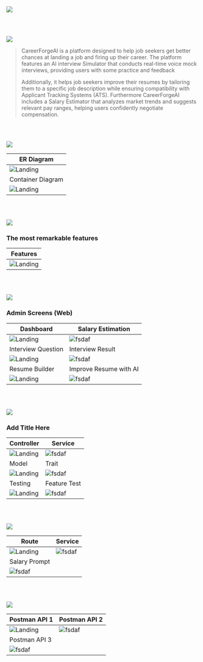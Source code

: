 <img src="./readme/title1.svg"/>

<br><br>

<!-- project overview -->
<img src="./readme/title2.svg"/>

> CareerForgeAI is a platform designed to help job seekers get better chances at landing a job and firing up their career. The platform features an AI interview Simulator that conducts real-time voice mock interviews, providing users with some practice and feedback
>
> Additionally, it helps job seekers improve their resumes by tailoring them to a specific job description while ensuring compatibility with Applicant Tracking Systems (ATS). Furthermore CareerForgeAI includes a Salary Estimator that analyzes market trends and suggests relevant pay ranges, helping users confidently negotiate compensation.

<br><br>

<!-- System Design -->
<img src="./readme/title3.svg"/>

<!-- ### ER Diagram -->

| ER Diagram                                      |
| ----------------------------------------------- |
| ![Landing](./readme/demo/ER-Diagram.jpg)        |
| Container Diagram                               |
| ![Landing](./readme/demo/container-diagram.jpg) |

<br><br>

<!-- Project Highlights -->
<img src="./readme/title4.svg"/>

### The most remarkable features

<!--
- Interview Simulator, AI conducts a realtime voice interview and gives you feedback on your answers.
- AI Resume Tailoring Input your information, and AI writes it for your desired job and following ATS.
- Salary Estimator Analyzes market data to suggest optimal pay ranges. -->

| Features                          |
| --------------------------------- |
| ![Landing](./readme/features.png) |

<br><br>

<!-- Demo -->
<img src="./readme/title5.svg"/>

<!-- ### User Screens (Mobile)

| Login screen                            | Register screen                       | Register screen                       |
| --------------------------------------- | ------------------------------------- | ------------------------------------- |
| ![Landing](./readme/demo/1440x1024.png) | ![fsdaf](./readme/demo/1440x1024.png) | ![fsdaf](./readme/demo/1440x1024.png) | -->

### Admin Screens (Web)

| Dashboard                                        | Salary Estimation                          |
| ------------------------------------------------ | ------------------------------------------ |
| ![Landing](./readme/ui/dashboard.png)            | ![fsdaf](./readme/ui/salary.jpg)           |
| Interview Question                               | Interview Result                           |
| ![Landing](./readme/ui/interview/interview.gif)  | ![fsdaf](./readme/ui/interview/result.jpg) |
| Resume Builder                                   | Improve Resume with AI                     |
| ![Landing](./readme/ui/resume/ResumeBuilder.gif) | ![fsdaf](./readme/ui/resume/ResumeAI.gif)  |

<br><br>

<!-- Development & Testing -->
<img src="./readme/title6.svg"/>

### Add Title Here

| Controller                                      | Service                                         |
| ----------------------------------------------- | ----------------------------------------------- |
| ![Landing](./readme/development/controller.jpg) | ![fsdaf](./readme/development/service.jpg)      |
| Model                                           | Trait                                           |
| ![Landing](./readme/development/model.jpg)      | ![fsdaf](./readme/development/trait.jpg)        |
| Testing                                         | Feature Test                                    |
| ![Landing](./readme/development/tests.jpg)      | ![fsdaf](./readme/development/feature_test.jpg) |

<!-- | Controller                                      | Model                                    | Testing                                         |
| ----------------------------------------------- | ---------------------------------------- | ----------------------------------------------- |
| ![Landing](./readme/development/controller.jpg) | ![fsdaf](./readme/development/model.jpg) | ![fsdaf](./readme/development/tests.jpg)        |
| Service                                         | Trait                                    | Testing                                         |
| ![Landing](./readme/development/service.jpg)    | ![fsdaf](./readme/development/trait.jpg) | ![fsdaf](./readme/development/feature_test.jpg) | -->

<br><br>

<!-- AI-Powered APP -->
<img src="./readme/title7.svg"/>

<!-- ### Add Title Here

- Description here. -->

<!-- | Route                             | Service                           | Salary Prompt                    |
| --------------------------------- | --------------------------------- | -------------------------------- |
| ![Landing](./readme/ai/route.jpg) | ![fsdaf](./readme/ai/service.jpg) | ![fsdaf](./readme/ai/prompt.jpg) | -->

| Route                             | Service                           |
| --------------------------------- | --------------------------------- |
| ![Landing](./readme/ai/route.jpg) | ![fsdaf](./readme/ai/service.jpg) |
| Salary Prompt                     |
| ![fsdaf](./readme/ai/prompt.jpg)  |

<br><br>

<!-- Deployment -->
<img src="./readme/title8.svg"/>

<!-- ### Add Title Here

- Description here. -->

<!-- | Postman API 1                             | Postman API 2                           | Postman API 3                           |
| ----------------------------------------- | --------------------------------------- | --------------------------------------- |
| ![Landing](./readme/postman/postman1.png) | ![fsdaf](./readme/postman/postman2.png) | ![fsdaf](./readme/postman/postman3.png) | -->

| Postman API 1                             | Postman API 2                           |
| ----------------------------------------- | --------------------------------------- |
| ![Landing](./readme/postman/postman1.png) | ![fsdaf](./readme/postman/postman2.png) |
| Postman API 3                             |
| ![fsdaf](./readme/postman/postman3.png)   |

<br><br>
